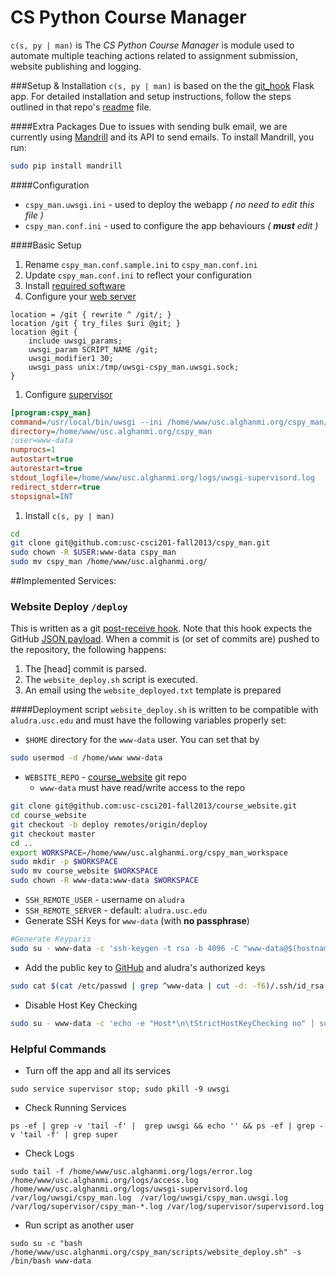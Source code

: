 # CS Python Course Manager

`c(s, py | man)` is The _CS Python Course Manager_ is module used to automate multiple teaching actions related to assignment submission, website publishing and logging.

###Setup & Installation
`c(s, py | man)` is based on the the [git_hook](https://github.com/alghanmi/git_hook) Flask app. For detailed installation and setup instructions, follow the steps outlined in that repo's [readme](https://github.com/alghanmi/git_hook/blob/master/README.md) file.

####Extra Packages
Due to issues with sending bulk email, we are currently using [Mandrill](https://mandrill.com/) and its API to send emails. To install Mandrill, you run:
```bash
sudo pip install mandrill
```

####Configuration
  + `cspy_man.uwsgi.ini` - used to deploy the webapp _( no need to edit this file )_
  + `cspy_man.conf.ini` - used to configure the app behaviours _( **must** edit )_

####Basic Setup
  1. Rename `cspy_man.conf.sample.ini` to `cspy_man.conf.ini`
  1. Update `cspy_man.conf.ini` to reflect your configuration
  1. Install [required software](https://github.com/alghanmi/git_hook#setup)
  1. Configure your [web server](https://github.com/alghanmi/git_hook/blob/master/README.md#nginx-configuration)
  ```nginx
location = /git { rewrite ^ /git/; }
location /git { try_files $uri @git; }
location @git {
      include uwsgi_params;
      uwsgi_param SCRIPT_NAME /git;
      uwsgi_modifier1 30;
      uwsgi_pass unix:/tmp/uwsgi-cspy_man.uwsgi.sock;
}

  ```
  1. Configure [supervisor](https://github.com/alghanmi/git_hook#supervisor-configuration)
  ```ini
[program:cspy_man]
command=/usr/local/bin/uwsgi --ini /home/www/usc.alghanmi.org/cspy_man/cspy_man.uwsgi.ini
directory=/home/www/usc.alghanmi.org/cspy_man
;user=www-data
numprocs=1
autostart=true
autorestart=true
stdout_logfile=/home/www/usc.alghanmi.org/logs/uwsgi-supervisord.log
redirect_stderr=true
stopsignal=INT

```
  1. Install `c(s, py | man)`
```bash
cd
git clone git@github.com:usc-csci201-fall2013/cspy_man.git
sudo chown -R $USER:www-data cspy_man
sudo mv cspy_man /home/www/usc.alghanmi.org/
```

##Implemented Services:
### Website Deploy `/deploy`
This is written as a git [post-receive hook](https://help.github.com/articles/post-receive-hooks). Note that this hook expects the GitHub [JSON payload](https://help.github.com/articles/post-receive-hooks#the-payload). When a commit is (or set of commits are) pushed to the repository, the following happens:
  1. The [head] commit is parsed.
  1. The `website_deploy.sh` script is executed.
  1. An email using the `website_deployed.txt` template is prepared

####Deployment script
`website_deploy.sh` is written to be compatible with `aludra.usc.edu` and must have the following variables properly set:
  + `$HOME` directory for the `www-data` user. You can set that by
```bash
sudo usermod -d /home/www www-data
```
  + `WEBSITE_REPO` - [course_website](https://github.com/usc-csci201-fall2013/course_website) git repo
    * `www-data` must have read/write access to the repo

```bash
git clone git@github.com:usc-csci201-fall2013/course_website.git
cd course_website
git checkout -b deploy remotes/origin/deploy
git checkout master
cd ..
export WORKSPACE=/home/www/usc.alghanmi.org/cspy_man_workspace
sudo mkdir -p $WORKSPACE
sudo mv course_website $WORKSPACE
sudo chown -R www-data:www-data $WORKSPACE
```

  + `SSH_REMOTE_USER` - username on `aludra`
  + `SSH_REMOTE_SERVER` - default: `aludra.usc.edu`
  + Generate SSH Keys for `www-data` (with **no passphrase**)

```bash
#Generate Keyparis
sudo su - www-data -c 'ssh-keygen -t rsa -b 4096 -C "www-data@$(hostname -f)"'
```

  + Add the public key to [GitHub](https://github.com/settings/ssh) and aludra's authorized keys

```bash
sudo cat $(cat /etc/passwd | grep ^www-data | cut -d: -f6)/.ssh/id_rsa.pub
```

  + Disable Host Key Checking
  
```bash
sudo su - www-data -c 'echo -e "Host*\n\tStrictHostKeyChecking no" | sudo tee -a $(cat /etc/passwd | grep ^www-data | cut -d: -f6)/.ssh/config'
```

### Helpful Commands
  + Turn off the app and all its services
```
sudo service supervisor stop; sudo pkill -9 uwsgi
```
  + Check Running Services
```
ps -ef | grep -v 'tail -f' |  grep uwsgi && echo '' && ps -ef | grep -v 'tail -f' | grep super
```
  + Check Logs
```
sudo tail -f /home/www/usc.alghanmi.org/logs/error.log /home/www/usc.alghanmi.org/logs/access.log /home/www/usc.alghanmi.org/logs/uwsgi-supervisord.log /var/log/uwsgi/cspy_man.log  /var/log/uwsgi/cspy_man.uwsgi.log  /var/log/supervisor/cspy_man-*.log /var/log/supervisor/supervisord.log
```
  + Run script as another user
```
sudo su -c "bash /home/www/usc.alghanmi.org/cspy_man/scripts/website_deploy.sh" -s /bin/bash www-data
```
